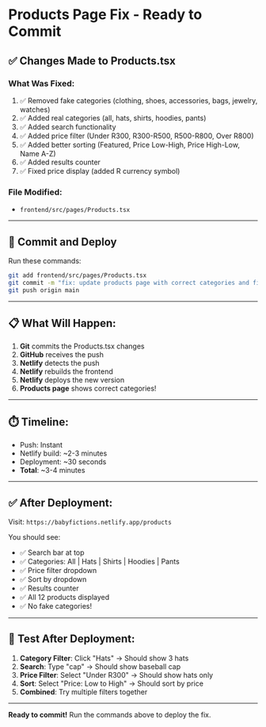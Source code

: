 # Products Page Fix - Ready to Commit

## ✅ Changes Made to Products.tsx

### What Was Fixed:
1. ✅ Removed fake categories (clothing, shoes, accessories, bags, jewelry, watches)
2. ✅ Added real categories (all, hats, shirts, hoodies, pants)
3. ✅ Added search functionality
4. ✅ Added price filter (Under R300, R300-R500, R500-R800, Over R800)
5. ✅ Added better sorting (Featured, Price Low-High, Price High-Low, Name A-Z)
6. ✅ Added results counter
7. ✅ Fixed price display (added R currency symbol)

### File Modified:
- `frontend/src/pages/Products.tsx`

---

## 🚀 Commit and Deploy

Run these commands:

```bash
git add frontend/src/pages/Products.tsx
git commit -m "fix: update products page with correct categories and filters"
git push origin main
```

---

## 📋 What Will Happen:

1. **Git** commits the Products.tsx changes
2. **GitHub** receives the push
3. **Netlify** detects the push
4. **Netlify** rebuilds the frontend
5. **Netlify** deploys the new version
6. **Products page** shows correct categories!

---

## ⏱️ Timeline:

- Push: Instant
- Netlify build: ~2-3 minutes
- Deployment: ~30 seconds
- **Total**: ~3-4 minutes

---

## ✅ After Deployment:

Visit: `https://babyfictions.netlify.app/products`

You should see:
- ✅ Search bar at top
- ✅ Categories: All | Hats | Shirts | Hoodies | Pants
- ✅ Price filter dropdown
- ✅ Sort by dropdown
- ✅ Results counter
- ✅ All 12 products displayed
- ✅ No fake categories!

---

## 🧪 Test After Deployment:

1. **Category Filter**: Click "Hats" → Should show 3 hats
2. **Search**: Type "cap" → Should show baseball cap
3. **Price Filter**: Select "Under R300" → Should show hats only
4. **Sort**: Select "Price: Low to High" → Should sort by price
5. **Combined**: Try multiple filters together

---

**Ready to commit!** Run the commands above to deploy the fix.
